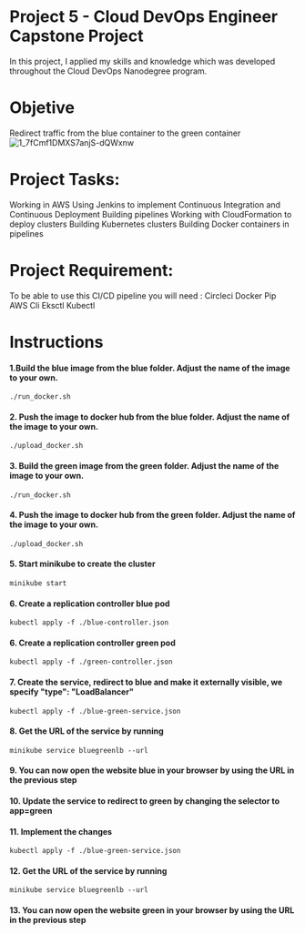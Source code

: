 # Project 5 - Cloud DevOps Engineer Capstone Project
In this project, I applied my skills and knowledge which was developed throughout the Cloud DevOps Nanodegree program.

# Objetive
Redirect traffic from the blue container to the green container
![1_7fCmf1DMXS7anjS-dQWxnw](https://user-images.githubusercontent.com/75679079/128158903-ba552218-b305-4da4-a8cb-535a0292111b.jpeg)
# Project Tasks:
Working in AWS
Using Jenkins to implement Continuous Integration and Continuous Deployment
Building pipelines
Working with CloudFormation to deploy clusters
Building Kubernetes clusters
Building Docker containers in pipelines

# Project Requirement:
To be able to use this CI/CD pipeline you will need :
Circleci
Docker
Pip
AWS Cli
Eksctl
Kubectl

# Instructions
#### 1.Build the blue image from the blue folder. Adjust the name of the image to your own.
```./run_docker.sh```

#### 2. Push the image to docker hub from the blue folder. Adjust the name of the image to your own.
```./upload_docker.sh```

#### 3. Build the green image from the green folder. Adjust the name of the image to your own.
```./run_docker.sh```

#### 4. Push the image to docker hub from the green folder. Adjust the name of the image to your own.
```./upload_docker.sh```

#### 5. Start minikube to create the cluster
```minikube start```

#### 6. Create a replication controller blue pod
```kubectl apply -f ./blue-controller.json```

#### 6. Create a replication controller green pod
```kubectl apply -f ./green-controller.json```

#### 7. Create the service, redirect to blue and make it externally visible, we specify "type": "LoadBalancer"
```kubectl apply -f ./blue-green-service.json```

#### 8. Get the URL of the service by running
```minikube service bluegreenlb --url```

#### 9. You can now open the website blue in your browser by using the URL in the previous step

#### 10. Update the service to redirect to green by changing the selector to app=green

#### 11. Implement the changes
```kubectl apply -f ./blue-green-service.json```

#### 12. Get the URL of the service by running
```minikube service bluegreenlb --url```

#### 13. You can now open the website green in your browser by using the URL in the previous step
